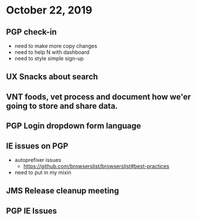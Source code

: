 # October 22, 2019

## PGP check-in
- need to make more copy changes
- need to help N with dashboard
- need to style simple sign-up

## UX Snacks about search

## VNT foods, vet process and document how we'er going to store and share data. 

## PGP Login dropdown form language

## IE issues on PGP
- autoprefixer issues
  - https://github.com/browserslist/browserslist#best-practices
- need to put in my mixin

## JMS Release cleanup meeting

## PGP IE Issues